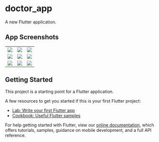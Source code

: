 # doctor_app

A new Flutter application.
## App Screenshots
<table>
  <tr>
<td><img src="https://user-images.githubusercontent.com/69633823/90272944-cc690600-de7b-11ea-860f-4a80696341b3.jpeg"></td>
<td><img src="https://user-images.githubusercontent.com/69633823/90272985-d854c800-de7b-11ea-9ab3-15057abb1743.jpeg"></td>
<td><img src="https://user-images.githubusercontent.com/69633823/90273071-ffab9500-de7b-11ea-9f75-da511757a2d9.jpeg"></td></tr>
<tr><td><img src="https://user-images.githubusercontent.com/69633823/90273152-24077180-de7c-11ea-9a6b-065fbd334181.jpeg"></td>
<td><img src="https://user-images.githubusercontent.com/69633823/90273241-4b5e3e80-de7c-11ea-8784-a876355a9716.jpeg"></td>
<td><img src="https://user-images.githubusercontent.com/69633823/90273295-5dd87800-de7c-11ea-939f-dbdec3da1fae.jpeg"></td></tr>
<tr><td><img src="https://user-images.githubusercontent.com/69633823/90273345-76489280-de7c-11ea-87f1-2f43fec5d34a.jpeg"></td>
<td><img src="https://user-images.githubusercontent.com/69633823/90273382-7f396400-de7c-11ea-952a-8a855fe64613.jpeg"></td>
<td><img src="https://user-images.githubusercontent.com/69633823/90273410-895b6280-de7c-11ea-9b9f-ee042a0be6a3.jpeg"></td> </tr></table>



## Getting Started

This project is a starting point for a Flutter application.

A few resources to get you started if this is your first Flutter project:

- [Lab: Write your first Flutter app](https://flutter.dev/docs/get-started/codelab)
- [Cookbook: Useful Flutter samples](https://flutter.dev/docs/cookbook)

For help getting started with Flutter, view our
[online documentation](https://flutter.dev/docs), which offers tutorials,
samples, guidance on mobile development, and a full API reference.
